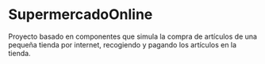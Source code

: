 # SupermercadoOnline
Proyecto basado en componentes que simula la compra de artículos de una pequeña tienda por internet, recogiendo y pagando los artículos en la tienda.
